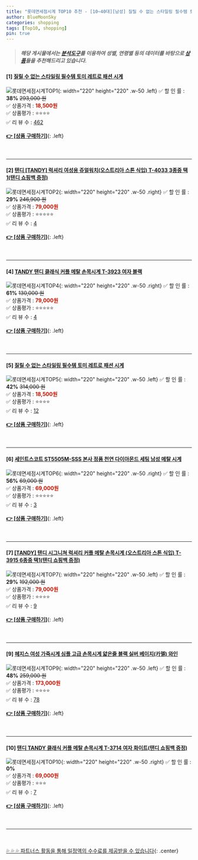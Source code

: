 ```yaml
---
title: "롯데면세점시계 TOP10 추천 - [10~40대][남성] 질릴 수 없는 스타일링 필수템 토미 레트로 패션 시계"
author: BlueMoonSky
categories: shopping
tags: [Top10, shopping]
pin: true
---
```


> ##### 해당 게시물에서는 [**분석도구**](https://itemscout.io/)를 이용하여 **성별**, **연령별** 등의 데이터를 바탕으로 [**상품**](https://link.coupang.com/a/baae76)들을 추천해드리고 있습니다.

#### [1] [질릴 수 없는 스타일링 필수템 토미 레트로 패션 시계](https://link.coupang.com/re/AFFSDP?lptag=AF5964186&subid=bluemoonsky6999&pageKey=7282847530&traceid=V0-153&itemId=18597527433&vendorItemId=85733639932)
![롯데면세점시계TOP1](https://thumbnail8.coupangcdn.com/thumbnails/remote/230x230ex/image/vendor_inventory/390b/51da866e3e2077f0407686ee58e592c2acab49a51acc34a9f2a178381a47.jpg){: width="220" height="220" .w-50 .left}
✅ 할 인 률 : **38%** ~~<del class="base-price"> 293,000  </del>원~~<br>
✅ 상품가격 : <span style="color:#cb1400"> **18,500원** </span><br>
✅ 상품평가 : ⭐⭐⭐⭐<br>
✅ 리 뷰 수 : [462](https://link.coupang.com/re/AFFSDP?lptag=AF5964186&subid=bluemoonsky6999&pageKey=7282847530&traceid=V0-153&itemId=18597527433&vendorItemId=85733639932)<br>
<br>
[**👉  [상품 구매하기]**](https://link.coupang.com/re/AFFSDP?lptag=AF5964186&subid=bluemoonsky6999&pageKey=7282847530&traceid=V0-153&itemId=18597527433&vendorItemId=85733639932){: .left}
<br>
<br>
<br>

***

#### [2] [탠디 [TANDY] 럭셔리 여성용 쥬얼워치(오스트리아 스톤 식입) T-4033 3종중 택1(탠디 쇼핑백 증정)](https://link.coupang.com/re/AFFSDP?lptag=AF5964186&subid=bluemoonsky6999&pageKey=2022145074&traceid=V0-153&itemId=3439833461&vendorItemId=70285488841)
![롯데면세점시계TOP2](https://thumbnail9.coupangcdn.com/thumbnails/remote/230x230ex/image/vendor_inventory/7ed6/953260c3bfc11adc36f2e27b7d9d83c8340130939d5601819831c8fe2ce3.jpg){: width="220" height="220" .w-50 .right}
✅ 할 인 률 : **29%** ~~<del class="base-price"> 246,900  </del>원~~<br>
✅ 상품가격 : <span style="color:#cb1400"> **79,000원** </span><br>
✅ 상품평가 : ⭐⭐⭐⭐⭐<br>
✅ 리 뷰 수 : [4](https://link.coupang.com/re/AFFSDP?lptag=AF5964186&subid=bluemoonsky6999&pageKey=2022145074&traceid=V0-153&itemId=3439833461&vendorItemId=70285488841)<br>
<br>
[**👉  [상품 구매하기]**](https://link.coupang.com/re/AFFSDP?lptag=AF5964186&subid=bluemoonsky6999&pageKey=2022145074&traceid=V0-153&itemId=3439833461&vendorItemId=70285488841){: .left}
<br>
<br>
<br>

***

#### [4] [TANDY 탠디 클래식 커플 메탈 손목시계 T-3923 여자 블랙](https://link.coupang.com/re/AFFSDP?lptag=AF5964186&subid=bluemoonsky6999&pageKey=7297520637&traceid=V0-153&itemId=18665999176&vendorItemId=85800473581)
![롯데면세점시계TOP4](https://thumbnail6.coupangcdn.com/thumbnails/remote/230x230ex/image/vendor_inventory/5890/5c7b9f8a1b651ca808360a5a632d95339b4fa8ae181edd09e6db6189e338.jpg){: width="220" height="220" .w-50 .right}
✅ 할 인 률 : **61%** ~~<del class="base-price"> 130,000  </del>원~~<br>
✅ 상품가격 : <span style="color:#cb1400"> **79,000원** </span><br>
✅ 상품평가 : ⭐⭐⭐⭐⭐<br>
✅ 리 뷰 수 : [4](https://link.coupang.com/re/AFFSDP?lptag=AF5964186&subid=bluemoonsky6999&pageKey=7297520637&traceid=V0-153&itemId=18665999176&vendorItemId=85800473581)<br>
<br>
[**👉  [상품 구매하기]**](https://link.coupang.com/re/AFFSDP?lptag=AF5964186&subid=bluemoonsky6999&pageKey=7297520637&traceid=V0-153&itemId=18665999176&vendorItemId=85800473581){: .left}
<br>
<br>
<br>

***

#### [5] [질릴 수 없는 스타일링 필수템 토미 레트로 패션 시계](https://link.coupang.com/re/AFFSDP?lptag=AF5964186&subid=bluemoonsky6999&pageKey=7282847530&traceid=V0-153&itemId=18597527435&vendorItemId=85733639941)
![롯데면세점시계TOP5](https://thumbnail6.coupangcdn.com/thumbnails/remote/230x230ex/image/vendor_inventory/1b54/4b5d2f0eb9999516f85118c210b8b57d8f0e321ef13ae13fb691a38e2087.jpg){: width="220" height="220" .w-50 .left}
✅ 할 인 률 : **42%** ~~<del class="base-price"> 314,000  </del>원~~<br>
✅ 상품가격 : <span style="color:#cb1400"> **18,500원** </span><br>
✅ 상품평가 : ⭐⭐⭐⭐<br>
✅ 리 뷰 수 : [12](https://link.coupang.com/re/AFFSDP?lptag=AF5964186&subid=bluemoonsky6999&pageKey=7282847530&traceid=V0-153&itemId=18597527435&vendorItemId=85733639941)<br>
<br>
[**👉  [상품 구매하기]**](https://link.coupang.com/re/AFFSDP?lptag=AF5964186&subid=bluemoonsky6999&pageKey=7282847530&traceid=V0-153&itemId=18597527435&vendorItemId=85733639941){: .left}
<br>
<br>
<br>

***

#### [6] [세인트스코트 ST5505M-SSS 본사 정품 천연 다이아몬드 세팅 남성 메탈 시계](https://link.coupang.com/re/AFFSDP?lptag=AF5964186&subid=bluemoonsky6999&pageKey=7342008095&traceid=V0-153&itemId=18873120160&vendorItemId=86001803720)
![롯데면세점시계TOP6](https://thumbnail7.coupangcdn.com/thumbnails/remote/230x230ex/image/vendor_inventory/b970/39ceca45a547d534c4e2691dc2378878936bf2ddf3fde81f094797c5efeb.jpg){: width="220" height="220" .w-50 .right}
✅ 할 인 률 : **56%** ~~<del class="base-price"> 69,000  </del>원~~<br>
✅ 상품가격 : <span style="color:#cb1400"> **69,000원** </span><br>
✅ 상품평가 : ⭐⭐⭐⭐⭐<br>
✅ 리 뷰 수 : [3](https://link.coupang.com/re/AFFSDP?lptag=AF5964186&subid=bluemoonsky6999&pageKey=7342008095&traceid=V0-153&itemId=18873120160&vendorItemId=86001803720)<br>
<br>
[**👉  [상품 구매하기]**](https://link.coupang.com/re/AFFSDP?lptag=AF5964186&subid=bluemoonsky6999&pageKey=7342008095&traceid=V0-153&itemId=18873120160&vendorItemId=86001803720){: .left}
<br>
<br>
<br>

***

#### [7] [[TANDY] 탠디 시그니쳐 럭셔리 커플 메탈 손목시계 (오스트리아 스톤 식입) T-3915 6종중 택1(탠디 쇼핑백 증정)](https://link.coupang.com/re/AFFSDP?lptag=AF5964186&subid=bluemoonsky6999&pageKey=5064066885&traceid=V0-153&itemId=6842320988&vendorItemId=74134942263)
![롯데면세점시계TOP7](https://thumbnail7.coupangcdn.com/thumbnails/remote/230x230ex/image/vendor_inventory/cfb5/c6adb98431092896e9e69fad1bb639d924f28cf7e2c7d35269ae968c1e41.jpg){: width="220" height="220" .w-50 .left}
✅ 할 인 률 : **29%** ~~<del class="base-price"> 192,000  </del>원~~<br>
✅ 상품가격 : <span style="color:#cb1400"> **79,000원** </span><br>
✅ 상품평가 : ⭐⭐⭐⭐<br>
✅ 리 뷰 수 : [9](https://link.coupang.com/re/AFFSDP?lptag=AF5964186&subid=bluemoonsky6999&pageKey=5064066885&traceid=V0-153&itemId=6842320988&vendorItemId=74134942263)<br>
<br>
[**👉  [상품 구매하기]**](https://link.coupang.com/re/AFFSDP?lptag=AF5964186&subid=bluemoonsky6999&pageKey=5064066885&traceid=V0-153&itemId=6842320988&vendorItemId=74134942263){: .left}
<br>
<br>
<br>

***

#### [9] [헤지스 여성 가죽시계 심플 고급 손목시계 얇은줄 블랙 실버 베이지(카멜) 와인](https://link.coupang.com/re/AFFSDP?lptag=AF5964186&subid=bluemoonsky6999&pageKey=7596227056&traceid=V0-153&itemId=20083808332&vendorItemId=87179336808)
![롯데면세점시계TOP9](https://thumbnail10.coupangcdn.com/thumbnails/remote/230x230ex/image/vendor_inventory/029a/3fc1aecf200cea346e7d337e54ef544bd01695774c2262f95fa2e1ffb25f.png){: width="220" height="220" .w-50 .left}
✅ 할 인 률 : **48%** ~~<del class="base-price"> 259,000  </del>원~~<br>
✅ 상품가격 : <span style="color:#cb1400"> **173,000원** </span><br>
✅ 상품평가 : ⭐⭐⭐⭐<br>
✅ 리 뷰 수 : [78](https://link.coupang.com/re/AFFSDP?lptag=AF5964186&subid=bluemoonsky6999&pageKey=7596227056&traceid=V0-153&itemId=20083808332&vendorItemId=87179336808)<br>
<br>
[**👉  [상품 구매하기]**](https://link.coupang.com/re/AFFSDP?lptag=AF5964186&subid=bluemoonsky6999&pageKey=7596227056&traceid=V0-153&itemId=20083808332&vendorItemId=87179336808){: .left}
<br>
<br>
<br>

***

#### [10] [탠디 TANDY 클래식 커플 메탈 손목시계 T-3714 여자 화이트(탠디 쇼핑백 증정)](https://link.coupang.com/re/AFFSDP?lptag=AF5964186&subid=bluemoonsky6999&pageKey=336340257&traceid=V0-153&itemId=1072813952&vendorItemId=5220011911)
![롯데면세점시계TOP10](https://thumbnail10.coupangcdn.com/thumbnails/remote/230x230ex/image/vendor_inventory/0995/4b6e260b60c1776c977ca84efc48031b7c6fbf810302aa68de771e89cf01.jpg){: width="220" height="220" .w-50 .right}
✅ 할 인 률 : **0%** <br>
✅ 상품가격 : <span style="color:#cb1400"> **69,000원** </span><br>
✅ 상품평가 : ⭐⭐⭐<br>
✅ 리 뷰 수 : [7](https://link.coupang.com/re/AFFSDP?lptag=AF5964186&subid=bluemoonsky6999&pageKey=336340257&traceid=V0-153&itemId=1072813952&vendorItemId=5220011911)<br>
<br>
[**👉  [상품 구매하기]**](https://link.coupang.com/re/AFFSDP?lptag=AF5964186&subid=bluemoonsky6999&pageKey=336340257&traceid=V0-153&itemId=1072813952&vendorItemId=5220011911){: .left}
<br>
<br>
<br>

***
<br><br>[💦 💦 💦 파트너스 활동을 통해 일정액의 수수료를 제공받을 수 있습니다](https://link.coupang.com/a/baae76){: .center}